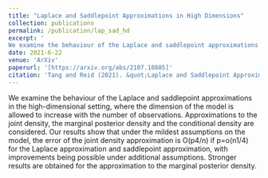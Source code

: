 ```yaml
---
title: "Laplace and Saddlepoint Approximations in High Dimensions"
collection: publications
permalink: /publication/lap_sad_hd
excerpt: '
We examine the behaviour of the Laplace and saddlepoint approximations in the high-dimensional setting, where the dimension of the model is allowed to increase with the number of observations. Approximations to the joint density, the marginal posterior density and the conditional density are considered. Our results show that under the mildest assumptions on the model, the error of the joint density approximation is O(p4/n) if p=o(n1/4) for the Laplace approximation and saddlepoint approximation, with improvements being possible under additional assumptions. Stronger results are obtained for the approximation to the marginal posterior density.'
date: 2021-6-22
venue: 'ArXiv'
paperurl: '[https://arxiv.org/abs/2107.10885]'
citation: 'Tang and Reid (2021). &quot;Laplace and Saddlepoint Approximations in High Dimensions.&quot;. <i>ArXiv</i>.'
---
```


We examine the behaviour of the Laplace and saddlepoint approximations in the high-dimensional setting, where the dimension of the model is allowed to increase with the number of observations. Approximations to the joint density, the marginal posterior density and the conditional density are considered. Our results show that under the mildest assumptions on the model, the error of the joint density approximation is O(p4/n) if p=o(n1/4) for the Laplace approximation and saddlepoint approximation, with improvements being possible under additional assumptions. Stronger results are obtained for the approximation to the marginal posterior density.
